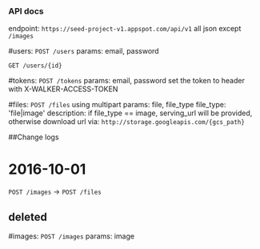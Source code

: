 ### API docs

endpoint: `https://seed-project-v1.appspot.com/api/v1`
all json except `/images`

#users:
`POST /users`
params:  email, password

`GET /users/{id}`

#tokens:
`POST /tokens`
params: email, password
set the token to header with X-WALKER-ACCESS-TOKEN

#files:
`POST /files`
using multipart
params: file, file_type
file_type: 'file|image'
description: if file_type == image, serving_url will be provided, otherwise
download url via: `http://storage.googleapis.com/{gcs_path}`

##Change logs
# 2016-10-01
`POST /images` -> `POST /files`


## deleted
#images:
`POST /images`
params: image
